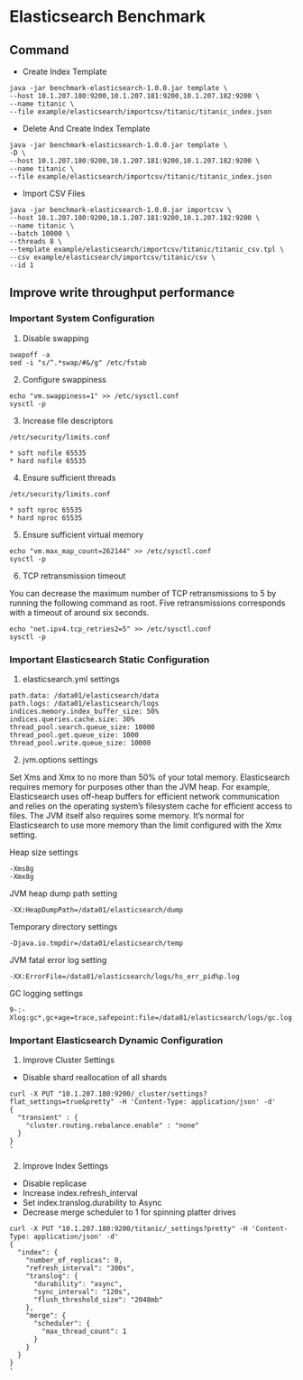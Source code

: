 # Elasticsearch Benchmark

## Command

* Create Index Template

```shell
java -jar benchmark-elasticsearch-1.0.0.jar template \
--host 10.1.207.180:9200,10.1.207.181:9200,10.1.207.182:9200 \
--name titanic \
--file example/elasticsearch/importcsv/titanic/titanic_index.json
```

* Delete And Create Index Template 

```shell
java -jar benchmark-elasticsearch-1.0.0.jar template \
-D \
--host 10.1.207.180:9200,10.1.207.181:9200,10.1.207.182:9200 \
--name titanic \
--file example/elasticsearch/importcsv/titanic/titanic_index.json
```

* Import CSV Files

```shell
java -jar benchmark-elasticsearch-1.0.0.jar importcsv \
--host 10.1.207.180:9200,10.1.207.181:9200,10.1.207.182:9200 \
--name titanic \
--batch 10000 \
--threads 8 \
--template example/elasticsearch/importcsv/titanic/titanic_csv.tpl \
--csv example/elasticsearch/importcsv/titanic/csv \
--id 1
```

## Improve write throughput performance

### Important System Configuration

1. Disable swapping

```shell
swapoff -a
sed -i "s/^.*swap/#&/g" /etc/fstab
```

2. Configure swappiness

```shell
echo "vm.swappiness=1" >> /etc/sysctl.conf
sysctl -p
```

3. Increase file descriptors

`/etc/security/limits.conf`

```shell
* soft nofile 65535
* hard nofile 65535
```

4. Ensure sufficient threads

`/etc/security/limits.conf`

```shell
* soft nproc 65535
* hard nproc 65535
```

5. Ensure sufficient virtual memory

```shell
echo "vm.max_map_count=262144" >> /etc/sysctl.conf
sysctl -p
```

6. TCP retransmission timeout

You can decrease the maximum number of TCP retransmissions to 5 by running the following command as root. Five retransmissions corresponds with a timeout of around six seconds.

```shell
echo "net.ipv4.tcp_retries2=5" >> /etc/sysctl.conf
sysctl -p
```

### Important Elasticsearch Static Configuration

1. elasticsearch.yml settings

```properties
path.data: /data01/elasticsearch/data
path.logs: /data01/elasticsearch/logs
indices.memory.index_buffer_size: 50%
indices.queries.cache.size: 30%
thread_pool.search.queue_size: 10000
thread_pool.get.queue_size: 1000
thread_pool.write.queue_size: 10000
```

2. jvm.options settings

Set Xms and Xmx to no more than 50% of your total memory. Elasticsearch requires memory for purposes other than the JVM heap. For example, Elasticsearch uses off-heap buffers for efficient network communication and relies on the operating system’s filesystem cache for efficient access to files. The JVM itself also requires some memory. It’s normal for Elasticsearch to use more memory than the limit configured with the Xmx setting.

Heap size settings

```properties
-Xms8g
-Xmx8g
```

JVM heap dump path setting

```properties
-XX:HeapDumpPath=/data01/elasticsearch/dump
```

Temporary directory settings

```properties
-Djava.io.tmpdir=/data01/elasticsearch/temp
```

JVM fatal error log setting

```properties
-XX:ErrorFile=/data01/elasticsearch/logs/hs_err_pid%p.log
```

GC logging settings

```properties
9-:-Xlog:gc*,gc+age=trace,safepoint:file=/data01/elasticsearch/logs/gc.log:utctime,pid,tags:filecount=32,filesize=64m
```

### Important Elasticsearch Dynamic Configuration

1. Improve Cluster Settings
 
* Disable shard reallocation of all shards

```shell
curl -X PUT "10.1.207.180:9200/_cluster/settings?flat_settings=true&pretty" -H 'Content-Type: application/json' -d'
{
  "transient" : {
    "cluster.routing.rebalance.enable" : "none"
  }
}
'
```

2. Improve Index Settings

* Disable replicase
* Increase index.refresh_interval
* Set index.translog.durability to Async
* Decrease merge scheduler to 1 for spinning platter drives

```shell
curl -X PUT "10.1.207.180:9200/titanic/_settings?pretty" -H 'Content-Type: application/json' -d'
{
  "index": {
    "number_of_replicas": 0,
    "refresh_interval": "300s",
    "translog": {
      "durability": "async",
      "sync_interval": "120s",
      "flush_threshold_size": "2048mb"
    },
    "merge": {
      "scheduler": {
        "max_thread_count": 1
      }
    }
  }
}
'